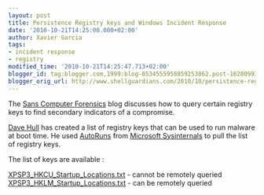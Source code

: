 ```yaml
---
layout: post
title: Persistence Registry keys and Windows Incident Response
date: '2010-10-21T14:25:00.000+02:00'
author: Xavier Garcia
tags:
- incident response
- registry
modified_time: '2010-10-21T14:25:47.713+02:00'
blogger_id: tag:blogger.com,1999:blog-8534555958859253862.post-1628099332891288686
blogger_orig_url: http://www.shellguardians.com/2010/10/persistence-registry-keys-and-windows.html
---
```

The [Sans Computer Forensics](https://blogs.sans.org/computer-forensics/2010/10/20/digital-forensics-autorun-registry-keys/) blog discusses how to query certain registry keys to find secondary indicators of a compromise.  
  
[Dave Hull](https://blogs.sans.org/computer-forensics/author/trustedsignal/) has created a list of registry keys that can be used to run malware at boot time. He used [AutoRuns](http://technet.microsoft.com/en-us/sysinternals/bb963902.aspx) from [Microsoft Sysinternals](http://technet.microsoft.com/en-us/sysinternals/default.aspx) to pull the list of registry keys.  
  
The list of keys are available :  
  
  
[XPSP3_HKCU_Startup_Locations.txt](http://trustedsignal.com/IR/XPSP3_HKCU_Startup_Locations.txt) - cannot be remotely queried 
[XPSP3_HKLM_Startup_Locations.txt](http://trustedsignal.com/IR/XPSP3_HKLM_Startup_Locations.txt) - can be remotely queried
